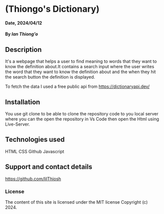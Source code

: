 # (Thiongo's Dictionary)

#### Date, 2024/04/12

#### By _Ian Thiong'o_

## Description

It's a webpage that helps a user to find meaning to words that they want to know the definition about.It contains a search input where the user writes the word that they want to know the definition about and the when they hit the search button the definition is displayed.

To fetch the data I used a free public api from https://dictionaryapi.dev/

## Installation

You use git clone to be able to clone the repository code to you local server where you can the open the repository in Vs Code then open the Html using Live-Server.

## Technologies used

HTML
CSS
Github
Javascript

## Support and contact details

https://github.com/lilThiosh

### License

The content of this site is licensed under the MIT license
Copyright (c) 2024.
